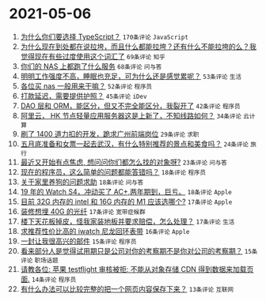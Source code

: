 # 2021-05-06

1. [为什么你们要选择 TypeScript？](https://www.v2ex.com/t/775169) `170条评论` `JavaScript`
1. [为什么现在到处都在说拉垮，而且什么都能拉垮？还有什么不能拉垮的么？我觉得现在有些过度使用这个词汇了](https://www.v2ex.com/t/775084) `69条评论` `知乎`
1. [你们的 NAS 上都跑了什么服务](https://www.v2ex.com/t/775071) `68条评论` `问与答`
1. [明明工作强度不高，睡眠也充足，可为什么还是感觉累呢？](https://www.v2ex.com/t/775166) `53条评论` `生活`
1. [各位买 nas 一般用来干嘛？](https://www.v2ex.com/t/775159) `52条评论` `程序员`
1. [打款延迟，需要提供护照？](https://www.v2ex.com/t/775129) `45条评论` `iDev`
1. [DAO 层和 ORM，能区分，但又不完全能区分，我裂开了](https://www.v2ex.com/t/775162) `42条评论` `程序员`
1. [阿里云， HK 节点轻量应用服务器这是上新了，不知线路如何？](https://www.v2ex.com/t/775103) `34条评论` `云计算`
1. [刷了 1400 道力扣的开发，跪求广州前端岗位](https://www.v2ex.com/t/775284) `29条评论` `求职`
1. [五月底准备和女票一起去武汉，有什么特别推荐的景点和美食吗？](https://www.v2ex.com/t/775200) `24条评论` `旅行`
1. [最近又开始有点焦虑, 想问问你们都怎么找的对象呀?](https://www.v2ex.com/t/775227) `23条评论` `问与答`
1. [现在的程序员，这么简单的问题都能答错吗？](https://www.v2ex.com/t/775262) `18条评论` `程序员`
1. [关于家里养狗的问题求助](https://www.v2ex.com/t/775249) `18条评论` `问与答`
1. [19 年的 Watch S4，冲动买了 AC+,两年期到，巨亏。](https://www.v2ex.com/t/775092) `18条评论` `Apple`
1. [目前 32G 内存的 intel 和 16G 内存的 M1 应该选哪个?](https://www.v2ex.com/t/775286) `17条评论` `Apple`
1. [装修想埋 40G 的光纤](https://www.v2ex.com/t/775211) `17条评论` `宽带症候群`
1. [楼下天花板掉皮，怪我家装地板并要求赔偿，怎么处理？](https://www.v2ex.com/t/775186) `17条评论` `生活`
1. [求推荐性价比高的 iwatch 尼龙回环表带](https://www.v2ex.com/t/775263) `16条评论` `Apple`
1. [一封让我很高兴的邮件](https://www.v2ex.com/t/775291) `15条评论` `程序员`
1. [看来部分人是觉得试用期只是公司对你的考察期不是你对公司的考察期？](https://www.v2ex.com/t/775072) `15条评论` `职场话题`
1. [请教各位: 苹果 testflight 审核被拒: 不能从对象存储 CDN 得到数据来加载页面.](https://www.v2ex.com/t/775066) `14条评论` `程序员`
1. [有什么办法可以比较完整的把一个网页内容保存下来？](https://www.v2ex.com/t/775307) `13条评论` `互联网`
